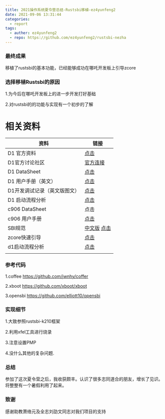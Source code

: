 ```yaml
---
title: 2021操作系统夏令营总结-Rustsbi移植-ez4yunfeng2
date: 2021-09-06 13:31:44
categories:
  - report
tags:
  - auther: ez4yunfeng2
  - repo: https://github.com/ez4yunfeng2/rustsbi-nezha
---
```


### 最终成果

移植了rustsbi的基本功能，已经能够成功在哪吒开发板上引导zcore





### 选择移植Rustsbi的原因

1.为今后在哪吒开发板上的进一步开发打好基础

2.对rustsbi的的功能与实现有一个初步的了解



# 相关资料

| 资料                         | 链接                                                         |
| ---------------------------- | ------------------------------------------------------------ |
| D1 官方资料                  | [点击](https://d1.docs.aw-ol.com/)                           |
| D1官方讨论社区               | [官方连接](https://bbs.aw-ol.com/recent?cid[]=6)             |
| D1 DataSheet                 | [点击](https://whycan.com/files/members/3907/D1_Datasheet_V0.1_Draft_Version.pdf) |
| D1 用户手册（英文）          | [点击](https://whycan.com/files/members/3907/D1_User_Manual_V0.1_Draft_Version.pdf) |
| D1开发调试记录（英文版图文） | [点击](https://ee-paper.com/rvboards-nezha-first-experience-post（-quanzhi-d1-risc-v-64bit/) |
| D1 启动流程分析              | [点击](https://www.rvmcu.com/column-topic-id-777.html)       |
| c906 DataSheet               | 点击                                                         |
| c906 用户手册                | [点击](https://alitech-private.oss-cn-beijing.aliyuncs.com/1620802891167/玄铁C906R2S1用户手册_v04.pdf?Expires=1628350363&OSSAccessKeyId=LTAI5tFKS6CSfKPbtNapFDc1&Signature=kTyo%2BbyQlpzXNF84LN5zFPC5e0c%3D) |
| SBI规范                      | [中文版](https://zh.wikisource.org/wiki/特权层二进制接口规范标准) [点击](http://neversettered.cn/) |
| zcore快速引导                | [点击](https://github.com/elliott10/zCore/blob/riscv64-c906/zCore/README-riscv64.md) |
| d1启动流程分析               | [点击](https://www.rvmcu.com/column-topic-id-777.html)       |
|                              |                                                              |



### 参考代码

1.coffee https://github.com/jwnhy/coffer

2.xboot https://github.com/xboot/xboot

3.opensbi https://github.com/elliott10/opensbi



### 实现细节

1.大致参照rustsbi-k210框架

2.利用xfel工具进行烧录

3.注意设置PMP

4.没什么其他的复杂问题.



### 总结

​	参加了这次夏令营之后，我收获颇丰。认识了很多志同道合的朋友，增长了见识。将整整有一个暑假利用了起来。



### 致谢

感谢助教萧络元及全志刘劭文同志对我们项目的支持	
